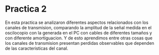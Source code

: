 # Practica 2
En esta practica se analizaron diferentes aspectos relacionados con los canales de transmision, comparando la amplitud de la señal medida en el oscilocopio con la generada en el PC con cables de diferentes tamaños y con diferente amortiguacion. Y de esto aprendimos entre otras cosas que los canales de transmision presentan perdidas observables que dependen de las caracteristicas del canal.
